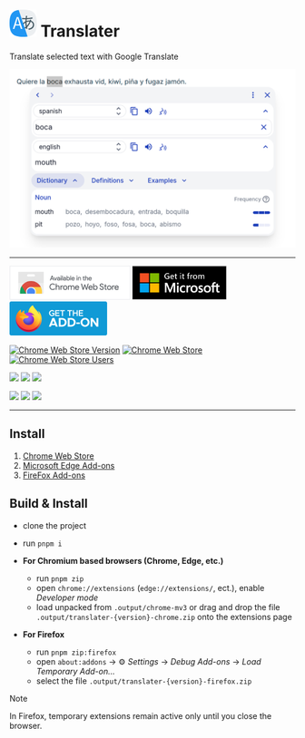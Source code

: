 # ![translater icon](docs/48.png) Translater

Translate selected text with Google Translate

![translater screenshot](docs/screen.png)

***

<p align="start">
<a href="https://chromewebstore.google.com/detail/abebconmjhhbcjofpchjkbbimgkhdmbe"><img src="docs/chrome-web-store.png" alt="Chrome web store" height="60"></a>
<a href="https://microsoftedge.microsoft.com/addons/detail/ohcoejhlajaopflplmckddjcfecgleij"><img src="docs/egde-add-ons.svg" alt="Microsoft Edge Add-ons" height="60"></a>
<a href="https://addons.mozilla.org/firefox/addon/translater-gt"><img src="docs/firefox-add-ons.svg" alt="FireFox Add-ons" height="60"></a>
</p>

<!-- Badges for chrome -->
[![Chrome Web Store Version](https://img.shields.io/chrome-web-store/v/abebconmjhhbcjofpchjkbbimgkhdmbe?logo=googlechrome&logoColor=4285F4)](https://chromewebstore.google.com/detail/abebconmjhhbcjofpchjkbbimgkhdmbe)
[![Chrome Web Store](https://img.shields.io/chrome-web-store/rating/abebconmjhhbcjofpchjkbbimgkhdmbe)](https://chromewebstore.google.com/detail/abebconmjhhbcjofpchjkbbimgkhdmbe)
[![Chrome Web Store Users](https://img.shields.io/chrome-web-store/users/abebconmjhhbcjofpchjkbbimgkhdmbe)](https://chromewebstore.google.com/detail/abebconmjhhbcjofpchjkbbimgkhdmbe)

<!-- Badges for edge -->
[![](https://img.shields.io/badge/dynamic/json?label=edge%20add-on&prefix=v&query=%24.version&url=https://microsoftedge.microsoft.com/addons/getproductdetailsbycrxid/ohcoejhlajaopflplmckddjcfecgleij&logo=microsoftedge&logoColor=0078D7)](https://microsoftedge.microsoft.com/addons/detail/ohcoejhlajaopflplmckddjcfecgleij)
[![](https://img.shields.io/badge/dynamic/json?label=rating&suffix=/5&query=%24.averageRating&url=https%3A%2F%2Fmicrosoftedge.microsoft.com%2Faddons%2Fgetproductdetailsbycrxid%2Fohcoejhlajaopflplmckddjcfecgleij)](https://microsoftedge.microsoft.com/addons/detail/ohcoejhlajaopflplmckddjcfecgleij)
[![](https://img.shields.io/badge/dynamic/json?label=users&query=%24.activeInstallCount&url=https%3A%2F%2Fmicrosoftedge.microsoft.com%2Faddons%2Fgetproductdetailsbycrxid%2Fohcoejhlajaopflplmckddjcfecgleij)](https://microsoftedge.microsoft.com/addons/detail/ohcoejhlajaopflplmckddjcfecgleij)

<!-- Badges for firefox -->
[![](https://img.shields.io/amo/v/translater-gt?logo=firefoxbrowser&logoColor=FF7139)](https://addons.mozilla.org/firefox/addon/translater-gt)
[![](https://img.shields.io/amo/rating/translater-gt)](https://addons.mozilla.org/firefox/addon/translater-gt)
[![](https://img.shields.io/amo/users/translater-gt)](https://addons.mozilla.org/firefox/addon/translater-gt)

***

## Install

1. [Chrome Web Store](https://chromewebstore.google.com/detail/abebconmjhhbcjofpchjkbbimgkhdmbe)
2. [Microsoft Edge Add-ons](https://microsoftedge.microsoft.com/addons/detail/ohcoejhlajaopflplmckddjcfecgleij)
3. [FireFox Add-ons](https://addons.mozilla.org/firefox/addon/translater-gt)

## Build & Install

- clone the project
- run `pnpm i`

- **For Chromium based browsers (Chrome, Edge, etc.)**
	- run `pnpm zip`
	- open `chrome://extensions` (`edge://extensions/`, ect.), enable *Developer mode*
	- load unpacked from `.output/chrome-mv3` or drag and drop the file `.output/translater-{version}-chrome.zip` onto the extensions page

- **For Firefox**
	- run `pnpm zip:firefox`
	- open `about:addons` -> ⚙️ *Settings* -> *Debug Add-ons* -> *Load Temporary Add-on…*
	- select the file `.output/translater-{version}-firefox.zip`

> [!NOTE]
> In Firefox, temporary extensions remain active only until you close the browser.
